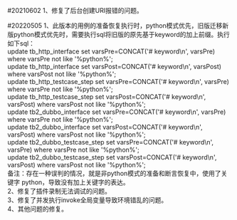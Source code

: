 #20210602
1、修复了后台创建URI报错的问题。

#20220505
1、此版本的用例的准备恢复执行时，python模式优先，旧版迁移新版python模式优先时，需要执行sql将旧版的原先基于keyword的加上前缀。执行如下sql：  
update tb_http_interface set varsPre=CONCAT('# keyword\n', varsPre) where varsPre not like '%python%';  
update tb_http_interface set varsPost=CONCAT('# keyword\n', varsPost) where varsPost not like '%python%';  
update tb_http_testcase_step set varsPre=CONCAT('# keyword\n', varsPre) where varsPre not like '%python%';  
update tb_http_testcase_step set varsPost=CONCAT('# keyword\n', varsPost) where varsPost not like '%python%';  
update tb2_dubbo_interface set varsPre=CONCAT('# keyword\n', varsPre) where varsPre not like '%python%';  
update tb2_dubbo_interface set varsPost=CONCAT('# keyword\n', varsPost) where varsPost not like '%python%';  
update tb2_dubbo_testcase_step set varsPre=CONCAT('# keyword\n', varsPre) where varsPre not like '%python%';  
update tb2_dubbo_testcase_step set varsPost=CONCAT('# keyword\n', varsPost) where varsPost not like '%python%';  
备注：存在一种误判的情况，就是非python模式的准备和断言恢复中，使用了关键字 python，导致没有加上关键字的表达。  
2、修复了插件录制无法调试的问题。  
3、修复了并发执行invoke全局变量导致环境错乱的问题。  
4、其他问题的修复。  